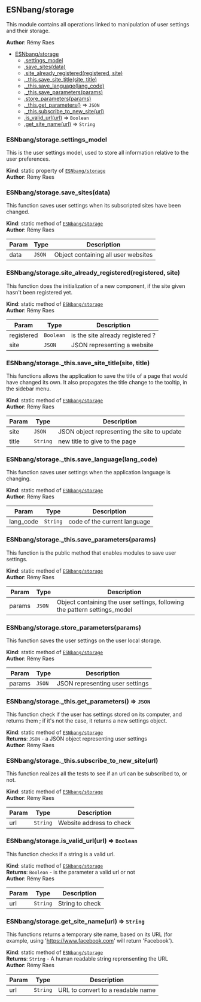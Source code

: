 <a name="module_ESNbang/storage"></a>

## ESNbang/storage
This module contains all operations linked to manipulation of user
settings and their storage.

**Author**: Rémy Raes  

* [ESNbang/storage](#module_ESNbang/storage)
    * [.settings_model](#module_ESNbang/storage.settings_model)
    * [.save_sites(data)](#module_ESNbang/storage.save_sites)
    * [.site_already_registered(registered, site)](#module_ESNbang/storage.site_already_registered)
    * [._this.save_site_title(site, title)](#module_ESNbang/storage._this.save_site_title)
    * [._this.save_language(lang_code)](#module_ESNbang/storage._this.save_language)
    * [._this.save_parameters(params)](#module_ESNbang/storage._this.save_parameters)
    * [.store_parameters(params)](#module_ESNbang/storage.store_parameters)
    * [._this.get_parameters()](#module_ESNbang/storage._this.get_parameters) ⇒ <code>JSON</code>
    * [._this.subscribe_to_new_site(url)](#module_ESNbang/storage._this.subscribe_to_new_site)
    * [.is_valid_url(url)](#module_ESNbang/storage.is_valid_url) ⇒ <code>Boolean</code>
    * [.get_site_name(url)](#module_ESNbang/storage.get_site_name) ⇒ <code>String</code>

<a name="module_ESNbang/storage.settings_model"></a>

### ESNbang/storage.settings_model
This is the user settings model, used to store all information
relative to the user preferences.

**Kind**: static property of [<code>ESNbang/storage</code>](#module_ESNbang/storage)  
**Author**: Rémy Raes  
<a name="module_ESNbang/storage.save_sites"></a>

### ESNbang/storage.save_sites(data)
This function saves user settings when its subscripted sites have been
changed.

**Kind**: static method of [<code>ESNbang/storage</code>](#module_ESNbang/storage)  
**Author**: Rémy Raes  

| Param | Type | Description |
| --- | --- | --- |
| data | <code>JSON</code> | Object containing all user websites |

<a name="module_ESNbang/storage.site_already_registered"></a>

### ESNbang/storage.site_already_registered(registered, site)
This function does the initialization of a new component, if the site given
hasn't been registered yet.

**Kind**: static method of [<code>ESNbang/storage</code>](#module_ESNbang/storage)  
**Author**: Rémy Raes  

| Param | Type | Description |
| --- | --- | --- |
| registered | <code>Boolean</code> | is the site already registered ? |
| site | <code>JSON</code> | JSON representing a website |

<a name="module_ESNbang/storage._this.save_site_title"></a>

### ESNbang/storage._this.save_site_title(site, title)
This functions allows the application to save the title of
a page that would have changed its own.
It also propagates the title change to the tooltip, in the
sidebar menu.

**Kind**: static method of [<code>ESNbang/storage</code>](#module_ESNbang/storage)  
**Author**: Rémy Raes  

| Param | Type | Description |
| --- | --- | --- |
| site | <code>JSON</code> | JSON object representing the site to update |
| title | <code>String</code> | new title to give to the page |

<a name="module_ESNbang/storage._this.save_language"></a>

### ESNbang/storage._this.save_language(lang_code)
This function saves user settings when the application language
is changing.

**Kind**: static method of [<code>ESNbang/storage</code>](#module_ESNbang/storage)  
**Author**: Rémy Raes  

| Param | Type | Description |
| --- | --- | --- |
| lang_code | <code>String</code> | code of the current language |

<a name="module_ESNbang/storage._this.save_parameters"></a>

### ESNbang/storage._this.save_parameters(params)
This function is the public method that enables modules to save
user settings.

**Kind**: static method of [<code>ESNbang/storage</code>](#module_ESNbang/storage)  
**Author**: Rémy Raes  

| Param | Type | Description |
| --- | --- | --- |
| params | <code>JSON</code> | Object containing the user settings, following the pattern settings_model |

<a name="module_ESNbang/storage.store_parameters"></a>

### ESNbang/storage.store_parameters(params)
This function saves the user settings on the user local
storage.

**Kind**: static method of [<code>ESNbang/storage</code>](#module_ESNbang/storage)  
**Author**: Rémy Raes  

| Param | Type | Description |
| --- | --- | --- |
| params | <code>JSON</code> | JSON representing user settings |

<a name="module_ESNbang/storage._this.get_parameters"></a>

### ESNbang/storage._this.get_parameters() ⇒ <code>JSON</code>
This function check if the user has settings stored on
its computer, and returns them ; if it's not the case,
it returns a new settings object.

**Kind**: static method of [<code>ESNbang/storage</code>](#module_ESNbang/storage)  
**Returns**: <code>JSON</code> - a JSON object representing user settings  
**Author**: Rémy Raes  
<a name="module_ESNbang/storage._this.subscribe_to_new_site"></a>

### ESNbang/storage._this.subscribe_to_new_site(url)
This function realizes all the tests to see if an url can be
subscribed to, or not.

**Kind**: static method of [<code>ESNbang/storage</code>](#module_ESNbang/storage)  
**Author**: Rémy Raes  

| Param | Type | Description |
| --- | --- | --- |
| url | <code>String</code> | Website address to check |

<a name="module_ESNbang/storage.is_valid_url"></a>

### ESNbang/storage.is_valid_url(url) ⇒ <code>Boolean</code>
This function checks if a string is a valid url.

**Kind**: static method of [<code>ESNbang/storage</code>](#module_ESNbang/storage)  
**Returns**: <code>Boolean</code> - is the parameter a valid url or not  
**Author**: Rémy Raes  

| Param | Type | Description |
| --- | --- | --- |
| url | <code>String</code> | String to check |

<a name="module_ESNbang/storage.get_site_name"></a>

### ESNbang/storage.get_site_name(url) ⇒ <code>String</code>
This functions returns a temporary site name, based on its URL
(for example, using 'https://www.facebook.com' will return
'Facebook').

**Kind**: static method of [<code>ESNbang/storage</code>](#module_ESNbang/storage)  
**Returns**: <code>String</code> - A human readable string reprensenting the URL  
**Author**: Rémy Raes  

| Param | Type | Description |
| --- | --- | --- |
| url | <code>String</code> | URL to convert to a readable name |


